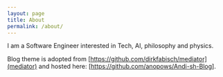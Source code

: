 ```yaml
---
layout: page
title: About
permalink: /about/
---
```


I am a Software Engineer interested in Tech, AI, philosophy and physics. 

Blog theme is adopted from
[https://github.com/dirkfabisch/mediator](mediator) and hosted here: [https://github.com/anopows/Andi-sh-Blog].

